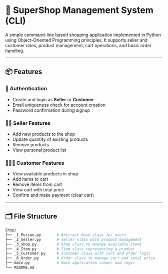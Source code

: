 # 🛒 SuperShop Management System (CLI)

A simple command-line based shopping application implemented in Python using Object-Oriented Programming principles. It supports seller and customer roles, product management, cart operations, and basic order handling.

---

## 📦 Features

### 👤 Authentication
- Create and login as **Seller** or **Customer**
- Email uniqueness check for account creation
- Password confirmation during signup

### 🧑‍💼 Seller Features
- Add new products to the shop
- Update quantity of existing products
- Remove products
- View personal product list

### 🧑‍🤝‍🧑 Customer Features
- View available products in shop
- Add items to cart
- Remove items from cart
- View cart with total price
- Confirm and make payment (clear cart)

---

## 🗂️ File Structure

```bash
Shop/
├── _1_Person.py       # Abstract base class for users
├── _2_Seller.py       # Seller class with product management
├── _3_Shop.py         # Shop class to manage available items
├── _4_Item.py         # Item class representing a product
├── _5_Customer.py     # Customer class with cart and order logic
├── _6_Order.py        # Order class to manage cart and total price
├── main.py            # Main application runner and logic
└── README.md
